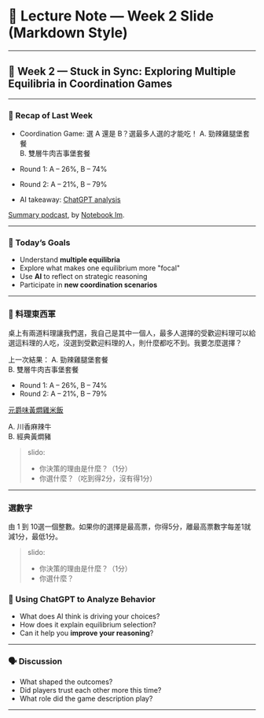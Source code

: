 # 📝 Lecture Note — Week 2 Slide (Markdown Style)

---

## 🧩 Week 2 — Stuck in Sync: Exploring Multiple Equilibria in Coordination Games

---

### 🔁 Recap of Last Week


- Coordination Game: 選 A 還是 B？選最多人選的才能吃！
  A. 勁辣雞腿堡套餐  
  B. 雙層牛肉吉事堡套餐  

- Round 1: A – 26%, B – 74%  
- Round 2: A – 21%, B – 79%
- AI takeaway: [ChatGPT analysis](https://chatgpt.com/share/67e644b0-dbf0-8006-9c77-954f90cb73b9)



[Summary podcast](https://youtu.be/raTWo_0Rm2M?si=Z_9JFGDuOzn2Ip7t), by [Notebook lm](https://notebooklm.google/).

---

### 🎯 Today’s Goals

- Understand **multiple equilibria**
- Explore what makes one equilibrium more "focal"
- Use **AI** to reflect on strategic reasoning
- Participate in **new coordination scenarios**

---

### 🍴 料理東西軍

桌上有兩道料理讓我們選，我自己是其中一個人，最多人選擇的受歡迎料理可以給選這料理的人吃，沒選到受歡迎料理的人，則什麼都吃不到。我要怎麼選擇？

上一次結果：
A. 勁辣雞腿堡套餐  
B. 雙層牛肉吉事堡套餐  

- Round 1: A – 26%, B – 74%  
- Round 2: A – 21%, B – 79%

[元爵味黃燜雞米飯 ](https://www.foodpanda.com.tw/restaurant/gr3y/yuan-jue-wei-huang-men-ji-mi-fan-san-xia-dian)

A. 川香麻辣牛  
B. 經典黃燜豬

> slido: 
>  - 你決策的理由是什麼？（1分） 
>  - 你選什麼？（吃到得2分，沒有得1分）

---

### 選數字

由 1 到 10選一個整數。如果你的選擇是最高票，你得5分，離最高票數字每差1就減1分，最低1分。

> slido: 
>  - 你決策的理由是什麼？（1分） 
>  - 你選什麼？


### 🤖 Using ChatGPT to Analyze Behavior

- What does AI think is driving your choices?
- How does it explain equilibrium selection?
- Can it help you **improve your reasoning**?



---

### 🗣️ Discussion
- What shaped the outcomes?
- Did players trust each other more this time?
- What role did the game description play?

---
